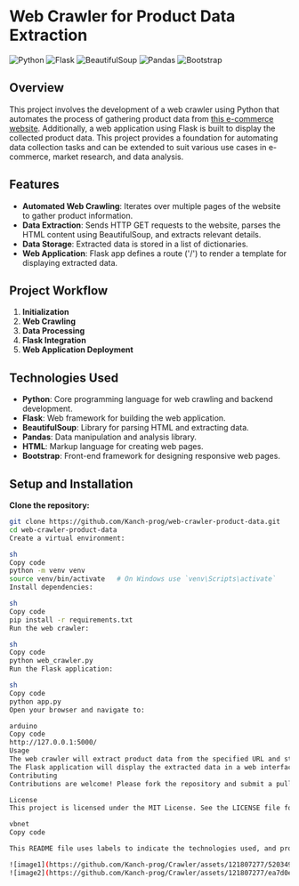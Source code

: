 # Web Crawler for Product Data Extraction

![Python](https://img.shields.io/badge/Python-3.8%2B-blue)
![Flask](https://img.shields.io/badge/Flask-2.0%2B-lightgrey)
![BeautifulSoup](https://img.shields.io/badge/BeautifulSoup-4.9.3-green)
![Pandas](https://img.shields.io/badge/Pandas-1.2.4-yellow)
![Bootstrap](https://img.shields.io/badge/Bootstrap-4.5.2-purple)

## Overview

This project involves the development of a web crawler using Python that automates the process of gathering product data from [this e-commerce website](https://webscraper.io/test-sites/e-commerce/static/computers/laptops?page=). Additionally, a web application using Flask is built to display the collected product data. This project provides a foundation for automating data collection tasks and can be extended to suit various use cases in e-commerce, market research, and data analysis.

## Features

- **Automated Web Crawling**: Iterates over multiple pages of the website to gather product information.
- **Data Extraction**: Sends HTTP GET requests to the website, parses the HTML content using BeautifulSoup, and extracts relevant details.
- **Data Storage**: Extracted data is stored in a list of dictionaries.
- **Web Application**: Flask app defines a route ('/') to render a template for displaying extracted data.

## Project Workflow

1. **Initialization**
2. **Web Crawling**
3. **Data Processing**
4. **Flask Integration**
5. **Web Application Deployment**

## Technologies Used

- **Python**: Core programming language for web crawling and backend development.
- **Flask**: Web framework for building the web application.
- **BeautifulSoup**: Library for parsing HTML and extracting data.
- **Pandas**: Data manipulation and analysis library.
- **HTML**: Markup language for creating web pages.
- **Bootstrap**: Front-end framework for designing responsive web pages.

## Setup and Installation

**Clone the repository:**
   ```sh
   git clone https://github.com/Kanch-prog/web-crawler-product-data.git
   cd web-crawler-product-data
Create a virtual environment:

sh
Copy code
python -m venv venv
source venv/bin/activate   # On Windows use `venv\Scripts\activate`
Install dependencies:

sh
Copy code
pip install -r requirements.txt
Run the web crawler:

sh
Copy code
python web_crawler.py
Run the Flask application:

sh
Copy code
python app.py
Open your browser and navigate to:

arduino
Copy code
http://127.0.0.1:5000/
Usage
The web crawler will extract product data from the specified URL and store it.
The Flask application will display the extracted data in a web interface.
Contributing
Contributions are welcome! Please fork the repository and submit a pull request with your changes.

License
This project is licensed under the MIT License. See the LICENSE file for more details.

vbnet
Copy code

This README file uses labels to indicate the technologies used, and provides clear and concis

 ![image1](https://github.com/Kanch-prog/Crawler/assets/121807277/52034987-cb7e-4a74-a3ea-6ad39c6f255a)
![image2](https://github.com/Kanch-prog/Crawler/assets/121807277/ea7d0ebb-40ff-40a7-8edc-1dfab28d95d9)


	

